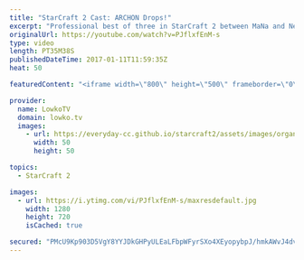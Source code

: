 ```yaml
---
title: "StarCraft 2 Cast: ARCHON Drops!"
excerpt: "Professional best of three in StarCraft 2 between MaNa and Nerchio. Subscribe for more videos: http://lowko.tv/youtube More StarCraft 2 Casts: https://goo.gl/S1lJbH  In this series of StarCraft 2 we see what is currently considered to be a very standard Zerg versus Protoss. MaNa decides to play the same"
originalUrl: https://youtube.com/watch?v=PJflxfEnM-s
type: video
length: PT35M38S
publishedDateTime: 2017-01-11T11:59:35Z
heat: 50

featuredContent: "<iframe width=\"800\" height=\"500\" frameborder=\"0\" src=\"https://www.youtube.com/embed/PJflxfEnM-s\" allow=\"accelerometer; autoplay; encrypted-media; gyroscope; picture-in-picture\" allowfullscreen></iframe>"

provider:
  name: LowkoTV
  domain: lowko.tv
  images:
    - url: https://everyday-cc.github.io/starcraft2/assets/images/organizations/lowko.tv-50x50.jpg
      width: 50
      height: 50

topics:
  - StarCraft 2

images:
  - url: https://i.ytimg.com/vi/PJflxfEnM-s/maxresdefault.jpg
    width: 1280
    height: 720
    isCached: true

secured: "PMcU9Kp903D5VgY8YYJDkGHPyULEaLFbpWFyrSXo4XEyopybpJ/hmkAWvJ4dv0GHqmurAT5oC2k+wk6hLXSJVgTZmBK2C3XaDffZmvS4+ffyAAe2gaeMUvcZSnBK7kFvJCdGtNmUHf09TP5ilK4zcH7z5iR29XEpwqbBpbe66JuDuHSoMci1in10LZGwnhR3B1g5M/CtOzLXOLMB05D8fds1XSFxiN0y2NMqEUWAMYI1LsmBKAT4B5hgln9JvGCiFmT6vcHeQT/KWdOEAwSTDf6Lf21qak7segnBHCKaVzDoSXStQYW7xqnyPPsJ/1B3ZNbRPtUXvXzJ83FDTo05moiNe8ez7IxGlA63FeweSmd3bcZn8u2HyECEiReAyOcKpVH0ZY0RqU/DFaFKjatgYWRuEeiByddiblVTNg6FgC8100xlyw1TZCDgtFyBRm1c;3Z56wQReFzRptxo6ohR5sA=="
---
```


